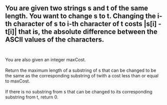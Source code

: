 ## You are given two strings s and t of the same length. You want to change s to t. Changing the i-th character of s to i-th character of t costs |s[i] - t[i]| that is, the absolute difference between the ASCII values of the characters. <br> <br> 
You are also given an integer maxCost. <br> <br> 
Return the maximum length of a substring of s that can be changed to be the same as the corresponding substring of twith a cost less than or equal to maxCost. <br> <br> 
If there is no substring from s that can be changed to its corresponding substring from t, return 0. <br> 
